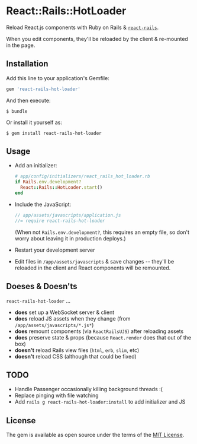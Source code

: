 # React::Rails::HotLoader

Reload React.js components with Ruby on Rails & [`react-rails`](http://github.com/reactjs/react-rails).

When you edit components, they'll be reloaded by the client & re-mounted in the page.

## Installation

Add this line to your application's Gemfile:

```ruby
gem 'react-rails-hot-loader'
```

And then execute:

    $ bundle

Or install it yourself as:

    $ gem install react-rails-hot-loader

## Usage

- Add an initializer:

  ```ruby
  # app/config/initializers/react_rails_hot_loader.rb
  if Rails.env.development?
    React::Rails::HotLoader.start()
  end
  ```

- Include the JavaScript:

  ```js
  // app/assets/javascripts/application.js
  //= require react-rails-hot-loader
  ```

  (When not `Rails.env.development?`, this requires an empty file, so don't worry about leaving it in production deploys.)

- Restart your development server

- Edit files in `/app/assets/javascripts` & save changes -- they'll be reloaded in the client and React components will be remounted.

## Doeses & Doesn'ts

`react-rails-hot-loader` ...

- __does__ set up a WebSocket server & client
- __does__ reload JS assets when they change (from `/app/assets/javascripts/*.js*`)
- __does__ remount components (via `ReactRailsUJS`) after reloading assets
- __does__ preserve state & props (because `React.render` does that out of the box)
- __doesn't__ reload Rails view files (`html`, `erb`, `slim`, etc)
- __doesn't__ reload CSS (although that could be fixed)

## TODO

- Handle Passenger occasionally killing background threads :(
- Replace pinging with file watching
- Add `rails g react-rails-hot-loader:install` to add initializer and JS

## License

The gem is available as open source under the terms of the [MIT License](http://opensource.org/licenses/MIT).
